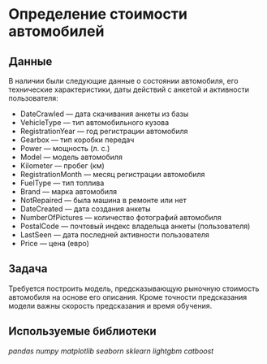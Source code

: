 # Определение стоимости автомобилей
## Данные
В наличии были следующие данные о состоянии автомобиля, его технические характеристики, даты действий с анкетой и активности пользователя:
* DateCrawled — дата скачивания анкеты из базы
* VehicleType — тип автомобильного кузова
* RegistrationYear — год регистрации автомобиля
* Gearbox — тип коробки передач
* Power — мощность (л. с.)
* Model — модель автомобиля
* Kilometer — пробег (км)
* RegistrationMonth — месяц регистрации автомобиля
* FuelType — тип топлива
* Brand — марка автомобиля
* NotRepaired — была машина в ремонте или нет
* DateCreated — дата создания анкеты
* NumberOfPictures — количество фотографий автомобиля
* PostalCode — почтовый индекс владельца анкеты (пользователя)
* LastSeen — дата последней активности пользователя
* Price — цена (евро)
## Задача
Требуется построить модель, предсказывающую рыночную стоимость автомобиля на основе его описания. Кроме точности предсказания модели важны скорость предсказания и время обучения.
## Используемые библиотеки
*pandas numpy matplotlib seaborn sklearn lightgbm catboost*
